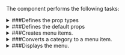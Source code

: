 The component performs the following tasks:

<details>
	<summary>###Defines the prop types

</summary>
* The active menu item

* The state of the menu switcher icon

* The `Random` menu item

* The `Contact` menu item

* The default category query

</details>

<details>
	<summary>###Defines the default props

</summary>
</details>

<details>
	<summary>###Creates menu items.

</summary>
</details>

<details>
	<summary>###Converts a category to a menu item.

</summary>
</details>

<details>
	<summary>###Displays the menu.

</summary>
* Loads categories

* Displays categories as menu items

* Displays  `Random` and `Contact` menu items

</details>

